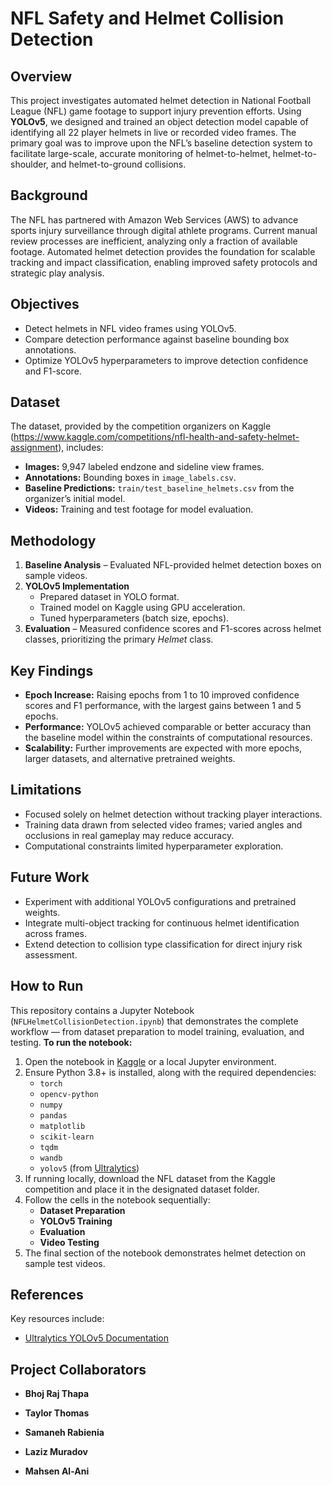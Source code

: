 # NFL Safety and Helmet Collision Detection
## Overview
This project investigates automated helmet detection in National Football League (NFL) game footage to support injury prevention efforts. Using **YOLOv5**, we designed and trained an object detection model capable of identifying all 22 player helmets in live or recorded video frames. The primary goal was to improve upon the NFL’s baseline detection system to facilitate large-scale, accurate monitoring of helmet-to-helmet, helmet-to-shoulder, and helmet-to-ground collisions.
## Background 
The NFL has partnered with Amazon Web Services (AWS) to advance sports injury surveillance through digital athlete programs. Current manual review processes are inefficient, analyzing only a fraction of available footage. Automated helmet detection provides the foundation for scalable tracking and impact classification, enabling improved safety protocols and strategic play analysis.
## Objectives
- Detect helmets in NFL video frames using YOLOv5.
- Compare detection performance against baseline bounding box annotations.
- Optimize YOLOv5 hyperparameters to improve detection confidence and F1-score.
## Dataset
The dataset, provided by the competition organizers on Kaggle (https://www.kaggle.com/competitions/nfl-health-and-safety-helmet-assignment), includes:
- **Images:** 9,947 labeled endzone and sideline view frames.
- **Annotations:** Bounding boxes in `image_labels.csv`.
- **Baseline Predictions:** `train/test_baseline_helmets.csv` from the organizer’s initial model.
- **Videos:** Training and test footage for model evaluation.
## Methodology
1. **Baseline Analysis** – Evaluated NFL-provided helmet detection boxes on sample videos.
2. **YOLOv5 Implementation**  
   - Prepared dataset in YOLO format.  
   - Trained model on Kaggle using GPU acceleration.  
   - Tuned hyperparameters (batch size, epochs).  
3. **Evaluation** – Measured confidence scores and F1-scores across helmet classes, prioritizing the primary *Helmet* class.
## Key Findings
- **Epoch Increase:** Raising epochs from 1 to 10 improved confidence scores and F1 performance, with the largest gains between 1 and 5 epochs.
- **Performance:** YOLOv5 achieved comparable or better accuracy than the baseline model within the constraints of computational resources.
- **Scalability:** Further improvements are expected with more epochs, larger datasets, and alternative pretrained weights.
## Limitations
- Focused solely on helmet detection without tracking player interactions.
- Training data drawn from selected video frames; varied angles and occlusions in real gameplay may reduce accuracy.
- Computational constraints limited hyperparameter exploration.
## Future Work
- Experiment with additional YOLOv5 configurations and pretrained weights.
- Integrate multi-object tracking for continuous helmet identification across frames.
- Extend detection to collision type classification for direct injury risk assessment.
## How to Run
This repository contains a Jupyter Notebook (`NFLHelmetCollisionDetection.ipynb`) that demonstrates the complete workflow — from dataset preparation to model training, evaluation, and testing.
**To run the notebook:**
1. Open the notebook in [Kaggle](https://www.kaggle.com/) or a local Jupyter environment.
2. Ensure Python 3.8+ is installed, along with the required dependencies:
   - `torch`
   - `opencv-python`
   - `numpy`
   - `pandas`
   - `matplotlib`
   - `scikit-learn`
   - `tqdm`
   - `wandb`
   - `yolov5` (from [Ultralytics](https://github.com/ultralytics/yolov5))
3. If running locally, download the NFL dataset from the Kaggle competition and place it in the designated dataset folder.
4. Follow the cells in the notebook sequentially:
   - **Dataset Preparation**
   - **YOLOv5 Training**
   - **Evaluation**
   - **Video Testing**
5. The final section of the notebook demonstrates helmet detection on sample test videos.
## References
Key resources include:
- [Ultralytics YOLOv5 Documentation](https://github.com/ultralytics/yolov5)
## Project Collaborators
- **Bhoj Raj Thapa**
- **Taylor Thomas**    
- **Samaneh Rabienia**  
- **Laziz Muradov**  

- **Mahsen Al-Ani**
